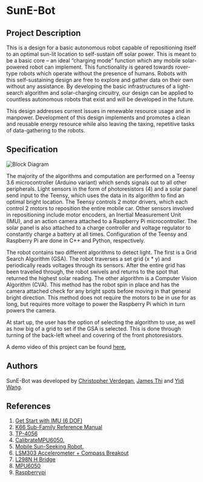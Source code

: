 # SunE-Bot

## Project Description
This is a design for a basic autonomous robot capable of repositioning itself to an optimal sun-lit location to self-sustain off solar power. This is meant to be a basic core – an ideal “charging mode” function which any mobile solar-powered robot can implement. This functionality is geared towards rover-type robots which operate without the presence of humans. Robots with this self-sustaining design are free to explore and gather data on their own without any assistance. By developing the basic infrastructures of a light-search algorithm and solar-charging circuitry, our design can be applied to countless autonomous robots that exist and will be developed in the future. 

This design addresses current issues in renewable resource usage and in manpower. Development of this design implements and promotes a clean and reusable energy resource while also leaving the taxing, repetitive tasks of data-gathering to the robots. 

## Specification
![Block Diagram](https://i.imgur.com/wgcb6Uj.png)

The majority of the algorithms and computation are performed on a Teensy 3.6 microcontroller (Arduino variant) which sends signals out to all other peripherals. Light sensors in the form of photoresistors (4) and a solar panel send input to the Teensy, which uses the data in its algorithm to find an optimal bright location. The Teensy controls 2 motor drivers, which each control 2 motors to reposition the entire mobile car. Other sensors involved in repositioning include motor encoders, an Inertial Measurement Unit (IMU),  and an action camera attached to a Raspberry Pi microcontroller. The solar panel is also attached to a charge controller and voltage regulator to constantly charge a battery at all times. Configuration of the Teensy and Raspberry Pi are done in C++ and Python, respectively. 

The robot contains two different algorithms to detect light. The first is a Grid Search Algorithm (GSA). The robot traverses a set grid (x * y) and periodically reads voltages through its sensors. After the entire grid has been travelled through, the robot swivels and returns to the spot that returned the highest solar reading. The other algorithm is a Computer Vision Algorithm (CVA). This method has the robot spin in place and has the camera attached check for any bright spots before moving in that general bright direction. This method does not require the motors to be in use for as long, but requires more voltage to power the Raspberry Pi which in turn powers the camera. 

At start up, the user has the option of selecting the algorithm to use, as well as how big of a grid to set if the GSA is selected. This is done through turning of the back-left wheel and covering of the front photoresistors. 

A demo video of this project can be found [here.](https://www.youtube.com/watch?v=_fC8kR_6XM4)

## Authors
SunE-Bot was developed by [Christopher Verdegan](https://www.linkedin.com/in/christopher-verdegan-440b85119), [James Thi](https://www.linkedin.com/in/james-thi) and [Yidi Wang](https://www.linkedin.com/in/yidi-wang-315649119).

## References 
1. [Get Start with IMU (6 DOF)](https://create.arduino.cc/projecthub/Aritro/getting-started-with-imu-6-dof-motion-sensor-96e066)
2. [K66 Sub-Family Reference Manual](https://cdn.sparkfun.com/datasheets/Dev/Arduino/Boards/K66P144M180SF5RMV2.pdf)
3. [TP-4056](https://dlnmh9ip6v2uc.cloudfront.net/datasheets/Prototyping/TP4056.pdf)
4. [CalibrateMPU6050.](https://github.com/kkpoon/CalibrateMPU6050)
5. [Mobile Sun-Seeking Robot.](http://www.instructables.com/id/Mobile-Sun-Seeking-Robot/)
6. [LSM303 Accelerometer + Compass Breakout](https://learn.adafruit.com/lsm303-accelerometer-slash-compass-breakout?view=all)
7. [L298N H Bridge](https://www.sparkfun.com/datasheets/Robotics/L298_H_Bridge.pdf)
8. [MPU6050](https://store.invensense.com/datasheets/invensense/MPU-6050_DataSheet_V3%204.pdf)
9. [Raspberrypi](https://www.raspberrypi.org/documentation/hardware/computemodule/RPI-CM-DATASHEET-V1_0.pdf)
